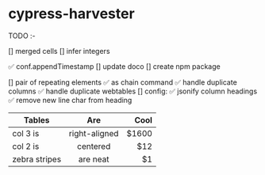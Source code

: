 # cypress-harvester

TODO :-

[] merged cells
[] infer integers

✅ conf.appendTimestamp
[] update doco
[] create npm package

[] pair of repeating elements
✅ as chain command
✅ handle duplicate columns
✅ handle duplicate webtables
[] config:
    ✅ jsonify column headings
    ✅ remove new line char from heading
    
| Tables        | Are           | Cool  |
| ------------- |:-------------:| -----:|
| col 3 is      | right-aligned | $1600 |
| col 2 is      | centered      |   $12 |
| zebra stripes | are neat      |    $1 |